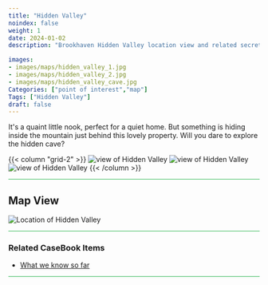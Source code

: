 ```yaml
---
title: "Hidden Valley"
noindex: false
weight: 1
date: 2024-01-02
description: "Brookhaven Hidden Valley location view and related secrets"

images:
- images/maps/hidden_valley_1.jpg
- images/maps/hidden_valley_2.jpg
- images/maps/hidden_valley_cave.jpg
Categories: ["point of interest","map"]
Tags: ["Hidden Valley"]
draft: false
--- 
```


It's a quaint little nook, perfect for a quiet home. But something is hiding inside the mountain just behind this lovely property. Will you dare to explore the hidden cave?

{{< column "grid-2" >}}
![view of Hidden Valley](/images/maps/hidden_valley_1.jpg)
![view of Hidden Valley](/images/maps/hidden_valley_2.jpg)
![view of Hidden Valley](/images/maps/hidden_valley_cave.jpg)
{{< /column >}}


<hr style="background-color: #28b44c" size=8>

## Map View

![Location of Hidden Valley](/images/maps/hidden-valley.png)

<hr style="background-color: #28b44c" size=8>

### Related CaseBook Items

- [What we know so far](/casebook/interesting/hidden_valley_cave/)

<hr style="background-color: #28b44c" size=8>

<!-- ### Related Quests

- [URL](/) -->